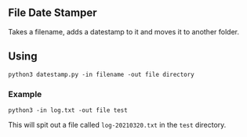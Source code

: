 ## File Date Stamper

Takes a filename, adds a datestamp to it and moves it to another folder.

## Using

```
python3 datestamp.py -in filename -out file directory
```

### Example
```
python3 -in log.txt -out file test
```

This will spit out a file called `log-20210320.txt` in the `test` directory.